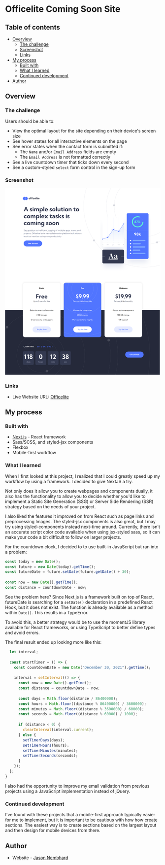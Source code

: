 # Officelite Coming Soon Site

## Table of contents

- [Overview](#overview)
  - [The challenge](#the-challenge)
  - [Screenshot](#screenshot)
  - [Links](#links)
- [My process](#my-process)
  - [Built with](#built-with)
  - [What I learned](#what-i-learned)
  - [Continued development](#continued-development)
- [Author](#author)

## Overview

### The challenge

Users should be able to:

- View the optimal layout for the site depending on their device's screen size
- See hover states for all interactive elements on the page
- See error states when the contact form is submitted if:
  - The `Name` and/or `Email Address` fields are empty
  - The `Email Address` is not formatted correctly
- See a live countdown timer that ticks down every second
- See a custom-styled `select` form control in the sign-up form

### Screenshot

![Officelite Homepage](./public/Officelite-Screenshot.png)

### Links

- Live Website URL: [Officelite](https://officelite-jnembhard.vercel.app/)

## My process

### Built with

- [Next.js](https://nextjs.org/) - React framework
- Sass/SCSS, and styled-jsx components
- Flexbox
- Mobile-first workflow

### What I learned

When I first looked at this project, I realized that I could greatly speed up my workflow by using a framework. I decided to give NextJS a try.

Not only does it allow you to create webpages and components dually, it also has the functionality to allow you to decide whether you'd like to implement a Static Site Generation (SSG) or Server Side Rendering (SSR) strategy based on the needs of your project.

I also liked the features it improved on from React such as page links and preprocessing Images. The styled-jsx components is also great, but I may try using styled-components instead next-time around. Currently, there isn't an accurate script color code available when using jsx-styled sass, so it can make your code a bit difficult to follow on larger projects.

For the countdown clock, I decided to to use built-in JavaScript but ran into a problem:

```js
const today = new Date();
const future = new Date(today).getTime();
const futureDate = future.setDate(future.getDate() + 30);

const now = new Date().getTime();
const distance = countdownDate - now;
```

See the problem here? Since Next.js is a framework built on top of React, futureDate is searching for a `setDate()` declaration in a predefined React Hook, but it does not exist. The function is already available as a method within `Date()`. This results in a TypeError.

To avoid this, a better strategy would be to use the momentJS library available for React frameworks, or using TypeScript to better define types and avoid errors.

The final result ended up looking more like this:

```js
  let interval;

  const startTimer = () => {
    const countdownDate = new Date("December 30, 2021").getTime();

    interval = setInterval(() => {
      const now = new Date().getTime();
      const distance = countdownDate - now;

      const days = Math.floor(distance / 86400000);
      const hours = Math.floor((distance % 86400000) / 3600000);
      const minutes = Math.floor((distance % 3600000) / 60000);
      const seconds = Math.floor((distance % 60000) / 1000);

      if (distance < 0) {
        clearInterval(interval.current);
      } else {
        setTimerDays(days);
        setTimerHours(hours);
        setTimerMinutes(minutes);
        setTimerSeconds(seconds);
      }
    });
  };
}
```

I also had the opportunity to improve my email validation from previous projects using a JavaScript implementation instead of jQuery.

### Continued development

I've found with these projects that a mobile-first approach typically easier for me to implement, but it is important to be cautious with how how create sections. The easiest way is to create sections based on the largest layout and then design for mobile devices from there.

## Author

- Website - [Jason Nembhard](https://www.jasonnembhard.com)
